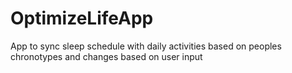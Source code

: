 # OptimizeLifeApp

App to sync sleep schedule with daily activities based on peoples chronotypes and changes based on user input 
